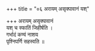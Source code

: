 +++
title = "०६ अरायम् असृक्पावानं यश्"

+++
अरायम् असृक्पावानं  
यश् च स्फातिं जिहीर्षति ।  
गर्भादं कण्वं नाशय  
पृश्निपर्णि सहस्वति ॥